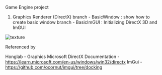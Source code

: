 Game Engine project


1. Graphics Renderer (DirectX)
branch - BasicWindow : show how to create basic window
branch - BasicImGUI : Initializing DirectX 3D and ImGUI

![texture](https://github.com/Jin-SukKim/GameEngine/assets/32403432/20160779-b086-43ca-9c47-2fc47b6cff79)





Referenced by 

Honglab - Graphics 
Microsoft DirectX Documentation - https://learn.microsoft.com/en-us/windows/win32/directx
ImGui - https://github.com/ocornut/imgui/tree/docking